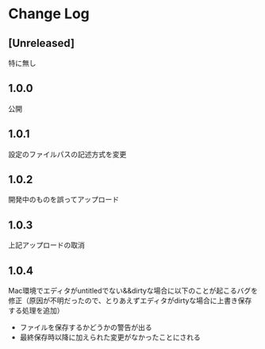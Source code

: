 # Change Log
## [Unreleased]
特に無し

## 1.0.0
公開

## 1.0.1
設定のファイルパスの記述方式を変更

## 1.0.2
開発中のものを誤ってアップロード

## 1.0.3
上記アップロードの取消

## 1.0.4
Mac環境でエディタがuntitledでない&&dirtyな場合に以下のことが起こるバグを修正（原因が不明だったので、とりあえずエディタがdirtyな場合に上書き保存する処理を追加）
- ファイルを保存するかどうかの警告が出る
- 最終保存時以降に加えられた変更がなかったことにされる